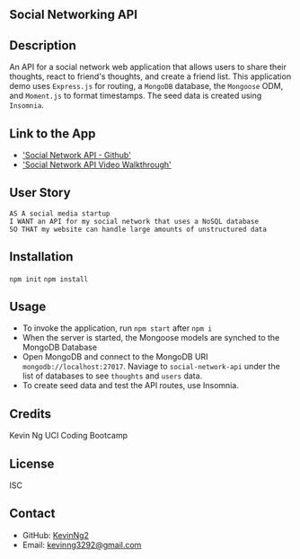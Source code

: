 ## Social Networking API

## Description
An API for a social network web application that allows users to share their thoughts, react to friend's thoughts, and create a friend list. This application demo uses `Express.js` for routing, a `MongoDB` database, the `Mongoose` ODM, and `Moment.js` to format timestamps. The seed data is created using `Insomnia`.

## Link to the App
* ['Social Network API - Github'](https://github.com/KevinNg2/Social-Network-API)
* ['Social Network API Video Walkthrough']()

## User Story
```
AS A social media startup
I WANT an API for my social network that uses a NoSQL database
SO THAT my website can handle large amounts of unstructured data
```

## Installation
`npm init`
`npm install`

## Usage
- To invoke the application, run `npm start` after `npm i`
- When the server is started, the Mongoose models are synched to the MongoDB Database
- Open MongoDB and connect to the MongoDB URI `mongodb://localhost:27017`. Naviage to `social-network-api` under the list of databases to see `thoughts` and `users` data.
- To create seed data and test the API routes, use Insomnia.

## Credits 
Kevin Ng UCI Coding Bootcamp

## License 
ISC

## Contact
- GitHub: [KevinNg2](https://github.com/KevinNg2)
- Email: [kevinng3292@gmail.com](mailto:kevinng3292@gmail.com)
